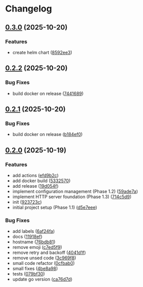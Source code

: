 # Changelog

## [0.3.0](https://github.com/vitalvas/alertmanager-gateway/compare/v0.2.2...v0.3.0) (2025-10-20)


### Features

* create helm chart ([8592ee3](https://github.com/vitalvas/alertmanager-gateway/commit/8592ee399098cd5eba686af993f4b260dbcbe0a9))

## [0.2.2](https://github.com/vitalvas/alertmanager-gateway/compare/v0.2.1...v0.2.2) (2025-10-20)


### Bug Fixes

* build docker on release ([7441689](https://github.com/vitalvas/alertmanager-gateway/commit/744168935ced8d4b6c528aaf4fe361cf456c8be3))

## [0.2.1](https://github.com/vitalvas/alertmanager-gateway/compare/v0.2.0...v0.2.1) (2025-10-20)


### Bug Fixes

* build docker on release ([b184ef0](https://github.com/vitalvas/alertmanager-gateway/commit/b184ef025ccf6f37d9ea555ed1cf91850e836a6c))

## [0.2.0](https://github.com/vitalvas/alertmanager-gateway/compare/v0.1.0...v0.2.0) (2025-10-19)


### Features

* add actions ([efd9b2c](https://github.com/vitalvas/alertmanager-gateway/commit/efd9b2cb63eeb7572afcaffb4ad039928ea3b1e9))
* add docker build ([5332570](https://github.com/vitalvas/alertmanager-gateway/commit/5332570d596b63250ec9b98e184accf046a4704a))
* add release ([19d054f](https://github.com/vitalvas/alertmanager-gateway/commit/19d054ff30fea5aea7015efe1c4da91328fb59f3))
* implement configuration management (Phase 1.2) ([59ade7a](https://github.com/vitalvas/alertmanager-gateway/commit/59ade7a4f0e568aa17a57e7ba686fbb3c8f7f696))
* implement HTTP server foundation (Phase 1.3) ([714c5d9](https://github.com/vitalvas/alertmanager-gateway/commit/714c5d968d24598a983f342d6d5d8d7755b6f645))
* init ([923723c](https://github.com/vitalvas/alertmanager-gateway/commit/923723c3b76ddca883e4e8a6f056461a03246129))
* initial project setup (Phase 1.1) ([d5e7eee](https://github.com/vitalvas/alertmanager-gateway/commit/d5e7eeeaea615f4197f67b7ad3bb9e6d10cc66ad))


### Bug Fixes

* add labels ([6af24fa](https://github.com/vitalvas/alertmanager-gateway/commit/6af24fab452c33e10cb31109c4057d31fedba173))
* docs ([11918ef](https://github.com/vitalvas/alertmanager-gateway/commit/11918ef2a010b247f246e89afb581b8f7f217d95))
* hostname ([76bdb81](https://github.com/vitalvas/alertmanager-gateway/commit/76bdb81cb289a35fb842cd94630c036801921b3d))
* remove emoji ([c7ed5f9](https://github.com/vitalvas/alertmanager-gateway/commit/c7ed5f9290449aae4319b12c1a9232afeb04ee8b))
* remove retry and backoff ([4041d1f](https://github.com/vitalvas/alertmanager-gateway/commit/4041d1f9a879f2e615d8928e2d5676c7c7e3117a))
* remove unsed code ([3c969f8](https://github.com/vitalvas/alertmanager-gateway/commit/3c969f81e043d16c20c890ce5b4c816d984d32b6))
* small code refactor ([0cfbab0](https://github.com/vitalvas/alertmanager-gateway/commit/0cfbab0b7a78cb7ed5fd8ef91b3509b588ad04c2))
* small fixes ([4be8a98](https://github.com/vitalvas/alertmanager-gateway/commit/4be8a98af545184181b44190d21fe219150c88ec))
* tests ([079bf30](https://github.com/vitalvas/alertmanager-gateway/commit/079bf307dd016e4b562fa3bceb2b847329e4c7ed))
* update go version ([ca76d7d](https://github.com/vitalvas/alertmanager-gateway/commit/ca76d7dc7c4ef3cc093d058e6a14e3005da82046))
